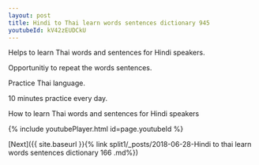 ```yaml
---
layout: post
title: Hindi to Thai learn words sentences dictionary 945 
youtubeId: kV42zEUDCkU
---
```

 
 
Helps to learn Thai words and sentences for Hindi speakers.

Opportunitiy to repeat the words sentences. 

Practice Thai language. 
 
10 minutes practice every day. 
 
How to learn Thai words and sentences for Hindi speakers 
 
{% include youtubePlayer.html id=page.youtubeId %}
 
 
[Next]({{ site.baseurl }}{% link  split1/_posts/2018-06-28-Hindi to thai learn words sentences dictionary 166 .md%})
 
